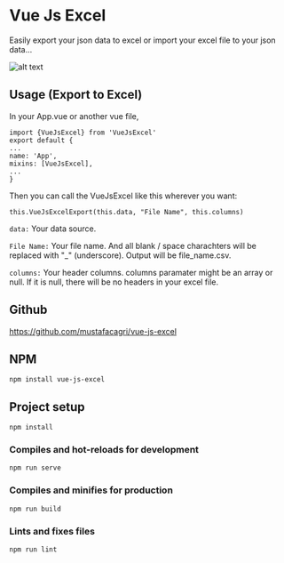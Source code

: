 # Vue Js Excel
Easily export your json data to excel or import your excel file to your json data...


![alt text](https://www.mustafacagri.com/wp-content/uploads/2020/11/vue-js-excel.png "Vue Js Excel")

## Usage (Export to Excel)
In your App.vue or another vue file,

```
import {VueJsExcel} from 'VueJsExcel'
export default {
...
name: 'App',
mixins: [VueJsExcel],
...
}
```

Then you can call the VueJsExcel like this wherever you want:
```
this.VueJsExcelExport(this.data, "File Name", this.columns)
```

` data: ` Your data source.

` File Name: ` Your file name. And all blank / space charachters will be replaced with "_" (underscore). Output will be file_name.csv.

` columns: ` Your header columns. columns paramater might be an array or null. If it is null, there will be no headers in your excel file.

## Github
https://github.com/mustafacagri/vue-js-excel

## NPM
```
npm install vue-js-excel
```
 
## Project setup
```
npm install
```

### Compiles and hot-reloads for development
```
npm run serve
```

### Compiles and minifies for production
```
npm run build
```

### Lints and fixes files
```
npm run lint
```